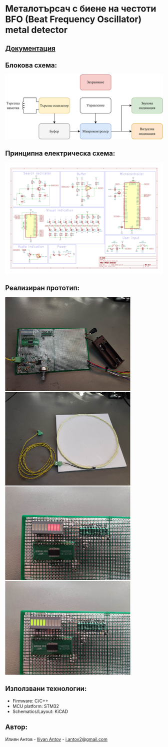 # Металотърсач с биене на честоти <br/>BFO (Beat Frequency Oscillator) metal detector

## [Документация](./Documentation/KR_EUIU_Iliyan_Antov_101220020.pdf)


## Блокова схема:
<img src="./Documentation/Images/Metal_detector_block_scheme.png" width="800">

## Принципна електрическа схема:
<img src="./Documentation/Images/Schematic.png" width="800">

## Реализиран прототип:
<p float="left">
  <img src="./Documentation/Images/Dev_board_3.jpg" width="400" />
  <img src="./Documentation/Images/Search_coil_1.jpg" width="400" />
  <img src="./Documentation/Images/Magnetic_material_detection.jpg" width="400" />
  <img src="./Documentation/Images/Non-magnetic_material_detection.jpg" width="400" />
</p>


## Използвани технологии:
* Firmware: C/C++
* MCU platform: STM32
* Schematics/Layout: KiCAD

## Автор:
Илиян Антов - [Iliyan Antov](https://github.com/IliyanAntov) - [i.antov2@gmail.com](i.antov2@gmail.com)